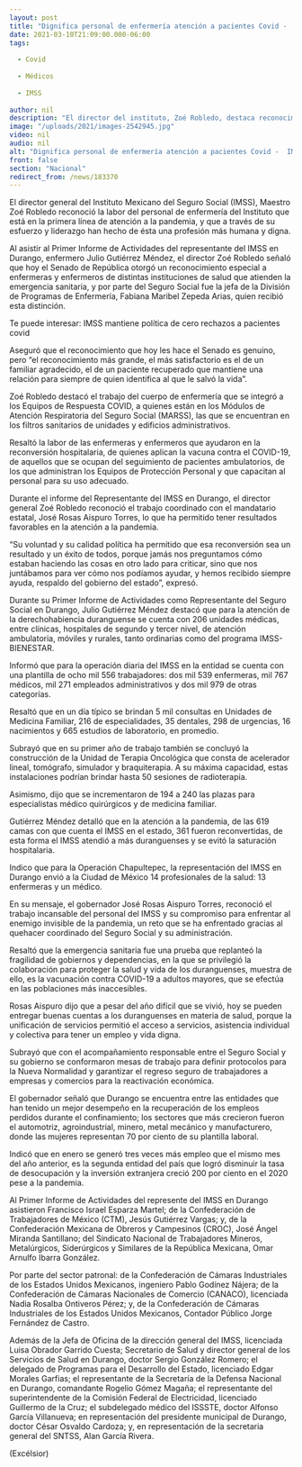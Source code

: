 ```yaml
---
layout: post
title: "Dignifica personal de enfermería atención a pacientes Covid -  IMSS"
date: 2021-03-10T21:09:00.000-06:00
tags:
  
  - Covid
  
  - Médicos
  
  - IMSS
  
author: nil
description: "El director del instituto, Zoé Robledo, destaca reconocimiento del Senado a estos profesionales; gobernador de Durango, José Rosas Aispuro, los felicita por su labor"
image: "/uploads/2021/images-2542945.jpg"
video: nil
audio: nil
alt: "Dignifica personal de enfermería atención a pacientes Covid -  IMSS"
front: false
section: "Nacional"
redirect_from: /news/183370
---
```


El director general del Instituto Mexicano del Seguro Social (IMSS), Maestro Zoé Robledo reconoció la labor del personal de enfermería del Instituto que está en la primera línea de atención a la pandemia, y que a través de su esfuerzo y liderazgo han hecho de ésta una profesión más humana y digna.

Al asistir al Primer Informe de Actividades del representante del IMSS en Durango, enfermero Julio Gutiérrez Méndez, el director Zoé Robledo señaló que hoy el Senado de República otorgó un reconocimiento especial a enfermeras y enfermeros de distintas instituciones de salud que atienden la emergencia sanitaria, y por parte del Seguro Social fue la jefa de la División de Programas de Enfermería, Fabiana Maribel Zepeda Arias, quien recibió esta distinción.

Te puede interesar: IMSS mantiene política de cero rechazos a pacientes covid

Aseguró que el reconocimiento que hoy les hace el Senado es genuino, pero “el reconocimiento más grande, el más satisfactorio es el de un familiar agradecido, el de un paciente recuperado que mantiene una relación para siempre de quien identifica al que le salvó la vida”.

Zoé Robledo destacó el trabajo del cuerpo de enfermería que se integró a los Equipos de Respuesta COVID, a quienes están en los Módulos de Atención Respiratoria del Seguro Social (MARSS), las que se encuentran en los filtros sanitarios de unidades y edificios administrativos.

Resaltó la labor de las enfermeras y enfermeros que ayudaron en la reconversión hospitalaria, de quienes aplican la vacuna contra el COVID-19, de aquellos que se ocupan del seguimiento de pacientes ambulatorios, de los que administran los Equipos de Protección Personal y que capacitan al personal para su uso adecuado.



Durante el informe del Representante del IMSS en Durango, el director general Zoé Robledo reconoció el trabajo coordinado con el mandatario estatal, José Rosas Aispuro Torres, lo que ha permitido tener resultados favorables en la atención a la pandemia.

“Su voluntad y su calidad política ha permitido que esa reconversión sea un resultado y un éxito de todos, porque jamás nos preguntamos cómo estaban haciendo las cosas en otro lado para criticar, sino que nos juntábamos para ver cómo nos podíamos ayudar, y hemos recibido siempre ayuda, respaldo del gobierno del estado”, expresó.

Durante su Primer Informe de Actividades como Representante del Seguro Social en Durango, Julio Gutiérrez Méndez destacó que para la atención de la derechohabiencia duranguense se cuenta con 206 unidades médicas, entre clínicas, hospitales de segundo y tercer nivel, de atención ambulatoria, móviles y rurales, tanto ordinarias como del programa IMSS-BIENESTAR.

Informó que para la operación diaria del IMSS en la entidad se cuenta con una plantilla de ocho mil 556 trabajadores: dos mil 539 enfermeras, mil 767 médicos, mil 271 empleados administrativos y dos mil 979 de otras categorías.

Resaltó que en un día típico se brindan 5 mil consultas en Unidades de Medicina Familiar, 216 de especialidades, 35 dentales, 298 de urgencias, 16 nacimientos y 665 estudios de laboratorio, en promedio.

Subrayó que en su primer año de trabajo también se concluyó la construcción de la Unidad de Terapia Oncológica que consta de acelerador lineal, tomógrafo, simulador y braquiterapia. A su máxima capacidad, estas instalaciones podrían brindar hasta 50 sesiones de radioterapia.

Asimismo, dijo que se incrementaron de 194 a 240 las plazas para especialistas médico quirúrgicos y de medicina familiar.

Gutiérrez Méndez detalló que en la atención a la pandemia, de las 619 camas con que cuenta el IMSS en el estado, 361 fueron reconvertidas, de esta forma el IMSS atendió a más duranguenses y se evitó la saturación hospitalaria.

Indico que para la Operación Chapultepec, la representación del IMSS en Durango envió a la Ciudad de México 14 profesionales de la salud: 13 enfermeras y un médico.

En su mensaje, el gobernador José Rosas Aispuro Torres, reconoció el trabajo incansable del personal del IMSS y su compromiso para enfrentar al enemigo invisible de la pandemia, un reto que se ha enfrentado gracias al quehacer coordinado del Seguro Social y su administración.

Resaltó que la emergencia sanitaria fue una prueba que replanteó la fragilidad de gobiernos y dependencias, en la que se privilegió la colaboración para  proteger la salud y vida de los duranguenses, muestra de ello, es la vacunación contra COVID-19 a adultos mayores, que se efectúa en las poblaciones más inaccesibles. 

Rosas Aispuro dijo que a pesar del año difícil que se vivió, hoy se pueden entregar buenas cuentas a los duranguenses en materia de salud, porque la unificación de servicios permitió el acceso a servicios, asistencia individual y colectiva para tener un empleo y vida digna. 

Subrayó que con el acompañamiento responsable entre el Seguro Social y su gobierno se conformaron mesas de trabajo para definir protocolos para la Nueva Normalidad y garantizar el regreso seguro de trabajadores a empresas y comercios para la reactivación económica.

El gobernador señaló que Durango se encuentra entre las entidades que han tenido un mejor desempeño en la recuperación de los empleos perdidos durante el confinamiento; los sectores que más crecieron fueron el automotriz, agroindustrial, minero, metal mecánico y manufacturero, donde las mujeres representan 70 por ciento de su plantilla laboral.

Indicó que en enero se generó tres veces más empleo que el mismo mes del año anterior, es la segunda entidad del país que logró disminuir la tasa de desocupación y la inversión extranjera creció 200 por ciento en el 2020 pese a la pandemia.

Al Primer Informe de Actividades del represente del IMSS en Durango asistieron Francisco Israel Esparza Martel; de la Confederación de Trabajadores de México (CTM), Jesús Gutiérrez Vargas; y, de la Confederación Mexicana de Obreros y Campesinos (CROC), José Ángel Miranda Santillano; del Sindicato Nacional de Trabajadores Mineros, Metalúrgicos, Siderúrgicos y Similares de la República Mexicana, Omar Arnulfo Ibarra González.

 Por parte del sector patronal: de la Confederación de Cámaras Industriales de los Estados Unidos Mexicanos, ingeniero Pablo Godínez Nájera; de la Confederación de Cámaras Nacionales de Comercio (CANACO), licenciada Nadia Rosalba Ontiveros Pérez; y, de la Confederación de Cámaras Industriales de los Estados Unidos Mexicanos, Contador Público Jorge Fernández de Castro.

 Además de la Jefa de Oficina de la dirección general del IMSS, licenciada Luisa Obrador Garrido Cuesta; Secretario de Salud y director general de los Servicios de Salud en Durango, doctor Sergio González Romero; el delegado de Programas para el Desarrollo del Estado, licenciado Edgar Morales Garfias; el representante de la Secretaría de la Defensa Nacional en Durango, comandante Rogelio Gómez Magaña; el representante del superintendente de la Comisión Federal de Electricidad, licenciado Guillermo de la Cruz; el subdelegado médico del ISSSTE, doctor Alfonso García Villanueva; en representación del presidente municipal de Durango, doctor César Osvaldo Cardoza; y, en representación de la secretaria general del SNTSS,  Alan García Rivera.

(Excélsior)